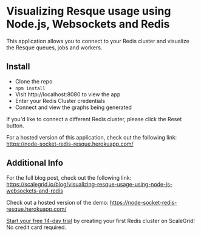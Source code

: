 # Visualizing Resque usage using Node.js, Websockets and Redis

This application allows you to connect to your Redis cluster and visualize the Resque queues, jobs and workers.

## Install
- Clone the repo
- ```npm install```
- Visit http://localhost:8080 to view the app
- Enter your Redis Cluster credentials
- Connect and view the graphs being generated

If you'd like to connect a different Redis cluster, please click the Reset button.

For a hosted version of this application, check out the following link: https://node-socket-redis-resque.herokuapp.com/

## Additional Info

For the full blog post, check out the following link: https://scalegrid.io/blog/visualizing-resque-usage-using-node-js-websockets-and-redis

Check out a hosted version of the demo: https://node-socket-redis-resque.herokuapp.com/

[Start your free 14-day trial](https://console.scalegrid.io/users/register) by creating your first Redis cluster on ScaleGrid! No credit card required.

